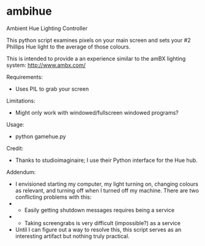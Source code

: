 ambihue
=======

Ambient Hue Lighting Controller

This python script examines pixels on your main screen and sets your #2 Phillips Hue light to the average of those colours.

This is intended to provide a an experience similar to the amBX lighting system: http://www.ambx.com/

Requirements:
* Uses PIL to grab your screen

Limitations:
* Might only work with windowed/fullscreen windowed programs?

Usage:
* python gamehue.py <hubIP> <lightID>

Credit:
* Thanks to studioimaginaire; I use their Python interface for the Hue hub.

Addendum:
* I envisioned starting my computer, my light turning on, changing colours as relevant, and turning off when I turned off my machine. There are two conflicting problems with this:
* * Easily getting shutdown messages requires being a service
* * Taking screengrabs is very difficult (impossible?) as a service
* Until I can figure out a way to resolve this, this script serves as an interesting artifact but nothing truly practical.
